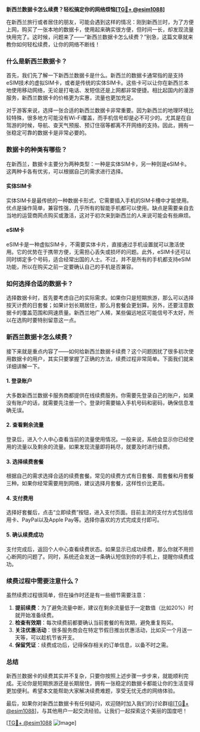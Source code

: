 **新西兰数据卡怎么续费？轻松搞定你的网络烦恼[[TG💪+ @esim1088](https://t.me/s/esim1088)]**

在新西兰旅行或者居住的朋友，可能会遇到这样的情况：刚到新西兰时，为了方便上网，购买了一张本地的数据卡，使用起来确实很方便，但时间一长，却发现流量快用完了。这时候，问题来了——“新西兰数据卡怎么续费？”别急，这篇文章就来教你如何轻松续费，让你的网络不断线！

### 什么是新西兰数据卡？

首先，我们先了解一下新西兰数据卡是什么。新西兰的数据卡通常指的是支持eSIM技术的虚拟SIM卡，或者是传统的实体SIM卡。这些卡可以让你在新西兰本地使用移动网络，无论是打电话、发短信还是上网都非常便捷。相比起国内的漫游服务，新西兰数据卡的价格更为实惠，流量也更加充足。

对于游客来说，选择一张合适的新西兰数据卡非常重要。因为新西兰的地理环境比较特殊，很多地方可能没有Wi-Fi覆盖，而手机信号却是必不可少的。尤其是在自驾游的时候，导航、查天气预报、预订住宿等都离不开网络的支持。因此，拥有一张稳定可靠的数据卡是非常必要的。

### 数据卡的种类有哪些？

在新西兰，数据卡主要分为两种类型：一种是实体SIM卡，另一种则是eSIM卡。这两种卡各有优劣，可以根据自己的需求进行选择。

#### 实体SIM卡

实体SIM卡是最传统的一种数据卡形式，它需要插入手机的SIM卡槽中才能使用。优点是操作简单，兼容性强，几乎所有的智能手机都可以使用。缺点是需要亲自去当地的运营商网点购买或激活，这对于初次来到新西兰的人来说可能会有些麻烦。

#### eSIM卡

eSIM卡是一种虚拟SIM卡，不需要实体卡片，直接通过手机设置就可以激活使用。它的优势在于携带方便，无需担心丢失或损坏的问题。此外，eSIM卡还可以同时绑定多个号码，适合经常出国的人士。不过，并不是所有的手机都支持eSIM功能，所以在购买之前一定要确认自己的手机是否兼容。

### 如何选择合适的数据卡？

选择数据卡时，首先要考虑自己的实际需求。如果你只是短期旅游，那么可以选择按天计费的日套餐；如果计划长期居住，那么月套餐会更划算。另外，还要注意数据卡的覆盖范围和网速质量。新西兰地广人稀，某些偏远地区可能信号不太好，所以在选购时要特别留意这一点。

### 新西兰数据卡怎么续费？

接下来就是重点内容了——如何给新西兰数据卡续费？这个问题困扰了很多初次使用数据卡的用户，其实只要掌握了正确的方法，续费过程非常简单。下面我们就来详细讲解一下。

#### 1. 登录账户

大多数新西兰数据卡服务商都提供在线续费服务。你需要先登录自己的账户，如果没有账户的话，就需要先注册一个。登录时需要输入手机号码和密码，确保信息准确无误。

#### 2. 查看剩余流量

登录后，进入个人中心查看当前的流量使用情况。一般来说，系统会显示你已经使用的流量以及剩余的流量。如果发现流量即将耗尽，就要及时进行续费。

#### 3. 选择续费套餐

根据自己的需求选择合适的续费套餐。常见的续费方式有日套餐、周套餐和月套餐三种。如果你经常需要用到网络，建议选择月套餐，这样性价比更高。

#### 4. 支付费用

选择好套餐后，点击“立即续费”按钮，进入支付页面。目前主流的支付方式包括信用卡、PayPal以及Apple Pay等。选择你喜欢的方式完成支付即可。

#### 5. 确认续费成功

支付完成后，返回个人中心查看续费状态。如果显示已成功续费，那么你就不用担心断网的问题了。同时，系统还会发送一条确认短信到你的手机上，提醒你续费成功。

### 续费过程中需要注意什么？

虽然续费过程很简单，但在操作时还是有一些细节需要注意：

1. **提前续费**：为了避免流量中断，建议在剩余流量低于一定数值（比如20%）时就开始准备续费。
2. **检查有效期**：每次续费前都要确认当前套餐的有效期，避免重复购买。
3. **关注优惠活动**：很多服务商会在特定节假日推出优惠活动，比如买一个月送一天等，可以趁机节省开支。
4. **保留凭证**：续费成功后，记得保存相关的订单信息，以备不时之需。

### 总结

新西兰数据卡的续费其实并不复杂，只要你按照上述步骤一步步来，就能顺利完成。无论你是短期旅游还是长期居住，拥有一张稳定的数据卡都能让你的生活变得更加便利。希望本文能帮助大家解决续费难题，享受无忧无虑的网络体验。

最后，如果你对新西兰数据卡有任何疑问，欢迎随时加入我们的讨论群组[[TG💪+ @esim1088](https://t.me/s/esim1088)]，与其他用户一起交流经验。让我们一起探索这个美丽的国度吧！

[[TG💪+ @esim1088](https://t.me/s/esim1088) ![Image](https://i.postimg.cc/4NQfJmqS/Snipaste-2025-05-13-00-14-12.png)]